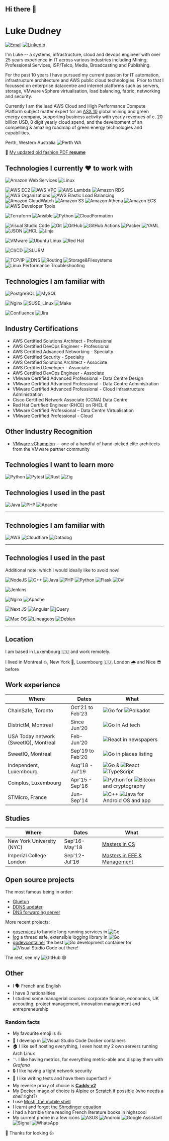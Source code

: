 ## Hi there 👋

<!--
**elduds/elduds** is a ✨ _special_ ✨ repository because its `README.md` (this file) appears on your GitHub profile.

Here are some ideas to get you started:

- 🔭 I’m currently working on ...
- 🌱 I’m currently learning ...
- 👯 I’m looking to collaborate on ...
- 🤔 I’m looking for help with ...
- 💬 Ask me about ...
- 📫 How to reach me: ...
- 😄 Pronouns: ...
- ⚡ Fun fact: ...
-->


# Luke Dudney 

[![Email](https://img.shields.io/badge/luke%40lukedudney.com-%2330B980.svg?logo=minutemailer&logoColor=white)](mailto:luke@lukedudney.com)  [![LinkedIn](https://img.shields.io/badge/linkedin-%23003A9B.svg?logo=inspire&logoColor=white)](https://www.linkedin.com/in/lukedudney/)

I'm Luke -- a systems, infrastructure, cloud and devops engineer with over 25 years experience in IT across various industries including Mining, Professional Services, ISP/Telco, Media, Broadcasting and Publishing.

For the past 10 years I have pursued my current passion for IT automation, infrastructure architecture and AWS public cloud technologies. Prior to that I focussed on enterprise datacentre and internet platforms such as servers, storage, VMware vSphere virtualisation, load balancing, fabric, networking and security.

Currently I am the lead AWS Cloud and High Performance Compute Platform subject matter expert for an [ASX 10](https://www.commsec.com.au/education/under-30s/Stock-up/Australias_10_largest_stocks.html) global mining and green energy company, supporting business activity with yearly revenues of c. 20 billion USD, 8 digit yearly cloud spend, and the development of an compelling & amazing roadmap of green energy technologies and capabilities.

Perth, Western Australia
![Perth WA](https://upload.wikimedia.org/wikipedia/commons/3/3e/Perth_CBD_skyline_from_State_War_Memorial_Lookout%2C_2023%2C_04_b.jpg)

📎 [My updated old fashion PDF **resume**]()

## Technologies I currently ❤️ to work with

![Amazon Web Services](https://img.shields.io/badge/Amazon%20Web%20Services-%23232F3E.svg?logo=amazon-web-services&logoColor=white)
![Linux](https://img.shields.io/badge/Linux-%23FCC624.svg?logo=linux&logoColor=white)

![AWS EC2](https://img.shields.io/badge/AWS%20EC2-%23FF9900.svg?logo=amazon-ec2&logoColor=white)
![AWS VPC](https://img.shields.io/badge/AWS%20VPC-%239146FF.svg?logo=aws-vpc&logoColor=white)
![AWS Lambda](https://img.shields.io/badge/AWS%20Lambda-%23FF9900.svg?logo=aws-lambda&logoColor=white)
![Amazon RDS](https://img.shields.io/badge/Amazon%20RDS-%23527FFF.svg?logo=amazon-rds&logoColor=white)
![AWS Organizations](https://img.shields.io/badge/AWS%20Organizations-%23E7157B.svg?logo=aws-organizations&logoColor=white)
![AWS Elastic Load Balancing](https://img.shields.io/badge/AWS%20Elastic%20Load%20Balancing-%238C4FFF.svg?logo=aws-elastic-load-balancing&logoColor=white)
![Amazon CloudWatch](https://img.shields.io/badge/Amazon%20CloudWatch-%23FF4F8B.svg?logo=aws-organizations&logoColor=white)
![Amazon S3](https://img.shields.io/badge/Amazon%20S3-%23569A31.svg?logo=amazon-s3&logoColor=white)
![Amazon Athena](https://img.shields.io/badge/Amazon%20Athena-%23527FFF.svg?logo=amazon-rds&logoColor=white)
![Amazon ECS](https://img.shields.io/badge/Amazon%20ECS-%23FF9900.svg?logo=amazon-s3&logoColor=white)
![AWS Developer Tools](https://img.shields.io/badge/AWS%20Developer%20Tools-%23FF9900.svg?logo=aws-&logoColor=white)

![Terraform](https://img.shields.io/badge/terraform-%238C4FFF.svg?logo=terraform&logoColor=white)
![Ansible](https://img.shields.io/badge/ansible-%23000000.svg?logo=ansible&logoColor=white)
![Python](https://img.shields.io/badge/python-3670A0?logo=python&logoColor=ffdd54)
![CloudFormation](https://img.shields.io/badge/AWS%20Cloudformation-%2376BB21.svg?logo=hack-the-box&logoColor=white)

![Visual Studio Code](https://img.shields.io/badge/Visual%20Studio%20Code-0078d7.svg?logo=visual-studio-code&logoColor=white)
![Git](https://img.shields.io/badge/git-%23F05033.svg?logo=git&logoColor=white)
![GitHub](https://img.shields.io/badge/github-%23121011.svg?logo=github&logoColor=white)
![GitHub Actions](https://img.shields.io/badge/githubactions-%232671E5.svg?logo=githubactions&logoColor=white)
![Packer](https://img.shields.io/badge/Packer-%2302A8EF.svg?logo=packer&logoColor=white)
![YAML](https://img.shields.io/badge/YAML-%23CB171E.svg?logo=yaml&logoColor=white)
![JSON](https://img.shields.io/badge/JSON-%23000000.svg?logo=json&logoColor=white)
![HCL](https://img.shields.io/badge/HCL-%238C4FFF.svg?logo=hashicorp&logoColor=white)
![Jinja](https://img.shields.io/badge/Jinja-%23B41717.svg?logo=jinja&logoColor=white)

![VMware](https://img.shields.io/badge/VMware-%23607078?logo=vmware&logoColor=white)
![Ubuntu Linux](https://img.shields.io/badge/Ubuntu%20Linux-%23FF6600?logo=ubuntu&logoColor=white)
![Red Hat](https://img.shields.io/badge/Red%20Hat-%23EE0000?logo=red-hat&logoColor=white)

![CI/CD](https://img.shields.io/badge/CI%2FCD-%23FF9900?logo=esbuild&logoColor=white)
![SLURM](https://img.shields.io/badge/Slurm-%23009FDA?logo=slurm&logoColor=white)

![TCP/IP](https://img.shields.io/badge/TCP%2FIP-%239146FF?logo=trpc&logoColor=white)
![DNS](https://img.shields.io/badge/DNS-%238C4FFF?logo=amazon-route-53&logoColor=white)
![Routing](https://img.shields.io/badge/Routing-%239146FF?logo=trpc&logoColor=white)
![Storage&Filesystems](https://img.shields.io/badge/Storage%20%26%20Filesystems%0A-%23AECBFA?logo=google-cloud-storage&logoColor=white)
![Linux Performance Troubleshooting](https://img.shields.io/badge/Linux%20Performance%20Troubleshooting-%23EA4335?logo=falcon&logoColor=white)

## Technologies I am familiar with

![PostgreSQL](https://img.shields.io/badge/PostgreSQL-%234169E1.svg?logo=postgresql&logoColor=white)
![MySQL](https://img.shields.io/badge/MySQL-%234479A1.svg?logo=mysql&logoColor=white)

![Nginx](https://img.shields.io/badge/nginx-%23009639.svg?logo=nginx&logoColor=white)
![SUSE_Linux](https://img.shields.io/badge/SUSE%20Linux-%230C322C?logo=suse&logoColor=white)
![Make](https://img.shields.io/badge/Make-%236D00CC?logo=make&logoColor=white)

![Confluence](https://img.shields.io/badge/confluence-%23172BF4.svg?logo=confluence&logoColor=white)
![Jira](https://img.shields.io/badge/jira-%230A0FFF.svg?logo=jira&logoColor=white)


## Industry Certifications
* AWS Certified Solutions Architect - Professional
* AWS Certified DevOps Engineer - Professional
* AWS Certified Advanced Networking - Specialty
* AWS Certified Security - Specialty
* AWS Certified Solutions Architect - Associate
* AWS Certified Developer - Associate
* AWS Certified DevOps Engineer - Associate
* VMware Certified Advanced Professional - Data Centre Design
* VMware Certified Advanced Professional - Data Centre Administration 
* VMware Certified Advanced Professional - Cloud Infrastructure Administration 
* Cisco Certified Network Associate (CCNA) Data Centre
* Red Hat Certified Engineer (RHCE) on RHEL 6
* VMware Certified Professional – Data Centre Virtualisation
* VMware Certified Professional - Cloud

## Other Industry Recognition
* [VMware vChampion](https://www.thewalk.au/our-work/incentivising-channel-partners/) -- one of a handful of hand-picked elite architects from the VMware partner community


## Technologies I want to learn more
![Python](https://img.shields.io/badge/python-3670A0?logo=python&logoColor=ffdd54)
![Pytest](https://img.shields.io/badge/Pytest-%230A9EDC.svg?logo=pytest&logoColor=white)
![Rust](https://img.shields.io/badge/rust-%23000000.svg?logo=rust&logoColor=white)
![Zig](https://img.shields.io/badge/Zig-%23F7A41D.svg?logo=zig&logoColor=white)

## Technologies I used in the past

![Java](https://img.shields.io/badge/java-%23ED8B00.svg?logo=java&logoColor=white)
![PHP](https://img.shields.io/badge/php-%23777BB4.svg?logo=php&logoColor=white)
![Apache](https://img.shields.io/badge/apache-%23D42029.svg?logo=apache&logoColor=white)

---

## Technologies I am familiar with

![AWS](https://img.shields.io/badge/AWS-%23FF9900.svg?logo=amazon-aws&logoColor=white)
![Cloudflare](https://img.shields.io/badge/Cloudflare-F38020?logo=Cloudflare&logoColor=white)
![Datadog](https://img.shields.io/badge/datadog-%23632CA6.svg?logo=datadog&logoColor=white)


---

## Technologies I used in the past

Additional note: which I would ideally like to avoid now!

![NodeJS](https://img.shields.io/badge/node.js-6DA55F?logo=node.js&logoColor=white)
![C++](https://img.shields.io/badge/c++-%2300599C.svg?logo=c%2B%2B&logoColor=white)
![Java](https://img.shields.io/badge/java-%23ED8B00.svg?logo=java&logoColor=white)
![PHP](https://img.shields.io/badge/php-%23777BB4.svg?logo=php&logoColor=white)
![Python](https://img.shields.io/badge/python-3670A0?logo=python&logoColor=ffdd54)
![Flask](https://img.shields.io/badge/flask-%23000.svg?style=for-the-badge&logo=flask&logoColor=white)
![C#](https://img.shields.io/badge/c%23-%23239120.svg?logo=c-sharp&logoColor=white)

![Jenkins](https://img.shields.io/badge/jenkins-%232C5263.svg?logo=jenkins&logoColor=white)

![Nginx](https://img.shields.io/badge/nginx-%23009639.svg?logo=nginx&logoColor=white)
![Apache](https://img.shields.io/badge/apache-%23D42029.svg?logo=apache&logoColor=white)

![Next JS](https://img.shields.io/badge/Next-black?logo=next.js&logoColor=white)
![Angular](https://img.shields.io/badge/angular-%23DD0031.svg?logo=angular&logoColor=white)
![jQuery](https://img.shields.io/badge/jquery-%230769AD.svg?logo=jquery&logoColor=white)

![Mac OS](https://img.shields.io/badge/mac%20os-000000?logo=macos&logoColor=F0F0F0)
![Lineageos](https://img.shields.io/badge/lineageos-167C80?logo=lineageos&logoColor=white)
![Debian](https://img.shields.io/badge/Debian-D70A53?logo=debian&logoColor=white)

---

## Location

I am based in Luxembourg 🇱🇺 and work remotely.

I lived in Montreal ⛄️, New York 🌆, Luxembourg 🇱🇺, London 🌧 and Nice 😎 before

## Work experience

| Where | Dates | What |
| --- | --- | --- |
| ChainSafe, Toronto | Oct'21 to Feb'23 | ![Go](https://img.shields.io/badge/go-%2300ADD8.svg?logo=go&logoColor=white) for ![Polkadot](https://img.shields.io/badge/polkadot-E6007A?style=for-the-badge&logo=polkadot&logoColor=white) |
| DistrictM, Montreal | Since Jun'20 | ![Go](https://img.shields.io/badge/go-%2300ADD8.svg?logo=go&logoColor=white) in Ad tech |
| USA Today network (SweetIQ), Montreal | Feb-Jun'20 | ![React](https://img.shields.io/badge/react-%2320232a.svg?logo=react&logoColor=%2361DAFB) in newspapers |
| SweetIQ, Montreal | Sep'19 to Feb'20 | ![Go](https://img.shields.io/badge/go-%2300ADD8.svg?logo=go&logoColor=white) in places listing |
| Independent, Luxembourg | Aug'18 - Jul'19 | ![Go](https://img.shields.io/badge/go-%2300ADD8.svg?logo=go&logoColor=white) & ![React](https://img.shields.io/badge/react-%2320232a.svg?logo=react&logoColor=%2361DAFB) ![TypeScript](https://img.shields.io/badge/typescript-%23007ACC.svg?logo=typescript&logoColor=white) |
| Coinplus, Luxembourg | Apr'15 - Sep'16 | ![Python](https://img.shields.io/badge/python-3670A0?logo=python&logoColor=ffdd54) for ![Bitcoin](https://img.shields.io/badge/Bitcoin-000?logo=bitcoin&logoColor=white) and cryptography |
| STMicro, France |  Jun-Sep'14 | ![C++](https://img.shields.io/badge/c++-%2300599C.svg?logo=c%2B%2B&logoColor=white) ![Java](https://img.shields.io/badge/java-%23ED8B00.svg?logo=java&logoColor=white) for Android OS and app |

## Studies

| Where | Dates | What |
| --- | --- | --- |
| New York University (NYC) | Sep'16-May'18 | [Masters in CS]((https://cs.nyu.edu/home/master/prospective_mscs.html)) |
| Imperial College London | Sep'12-Jul'16 | [Masters in EEE & Management]((https://www.imperial.ac.uk/study/ug/courses/electrical-engineering-department/electrical-and-electronic-engineering-management/)) |

## Open source projects

The most famous being in order:

- [Gluetun](https://github.com/qdm12/gluetun)
- [DDNS updater](https://github.com/qdm12/ddns-updater)
- [DNS forwarding server](https://github.com/qdm12/dns/tree/v2.0.0-beta)

More recent projects:

- [goservices](https://github.com/qdm12/goservices) to handle long running services in ![Go](https://img.shields.io/badge/go-%2300ADD8.svg?logo=go&logoColor=white)
- [log](https://github.com/qdm12/log) a thread safe, extensible logging library in ![Go](https://img.shields.io/badge/go-%2300ADD8.svg?logo=go&logoColor=white)
- [godevcontainer](https://github.com/qdm12/godevcontainer) the best ![Go](https://img.shields.io/badge/go-%2300ADD8.svg?logo=go&logoColor=white) development container for ![Visual Studio Code](https://img.shields.io/badge/Visual%20Studio%20Code-0078d7.svg?logo=visual-studio-code&logoColor=white) out there!

The rest, see my ![GitHub](https://img.shields.io/badge/github-%23121011.svg?style=for-the-badge&logo=github&logoColor=white) 😄

## Other

- I 🗣 French and English
- I have 3 nationalities
- I studied some managerial courses: corporate finance, economics, UK accouting, project management, innovation management and entrepreneurship

### Random facts

- My favourite emoji is 👍
- 🐳 I develop in ![Visual Studio Code](https://img.shields.io/badge/Visual%20Studio%20Code-0078d7.svg?logo=visual-studio-code&logoColor=white) Docker containers
- 🏠 I like self hosting everything, I even host my 2 own servers running Arch Linux
- 〽️ I like having metrics, for everything metric-able and display them with *Grafana*
- 🔒 I like having a tight network security
- 🧪 I like writing tests and have them superfast! ⚡
- My reverse proxy of choice is [**Caddy v2**](https://caddyserver.com/v2)
- My Docker image of choice is [Alpine](https://hub.docker.com/_/alpine) or [Scratch](https://hub.docker.com/_/scratch) if possible (who needs a *shell* right?)
- I use [Mosh, the mobile shell](https://mosh.org/)
- I learnt and forgot [the Shrodinger equation](https://en.wikipedia.org/wiki/Schr%C3%B6dinger_equation)
- I had a horrible time reading French literature books in highscool
- My current phone in a few icons
  ![ASUS](https://img.shields.io/badge/asus-000080.svg?logo=asus&logoColor=white)
  ![Android](https://img.shields.io/badge/Android-3DDC84?logo=android&logoColor=white)
  ![Google Assistant](https://img.shields.io/badge/google%20assistant-4285F4?logo=google%20assistant&logoColor=white)
  ![Signal](https://img.shields.io/badge/Signal-%23039BE5.svg?logo=Signal&logoColor=white)
  ![WhatsApp](https://img.shields.io/badge/WhatsApp-25D366?logo=whatsapp&logoColor=white)

🎉 Thanks for looking 👍
